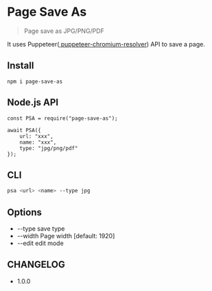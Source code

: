 # Page Save As
> Page save as JPG/PNG/PDF

It uses Puppeteer([
puppeteer-chromium-resolver](https://github.com/cenfun/puppeteer-chromium-resolver)) API to save a page.


## Install
```
npm i page-save-as
```

## Node.js API
```
const PSA = require("page-save-as");

await PSA({
    url: "xxx",
    name: "xxx",
    type: "jpg/png/pdf"
});

```

## CLI
```sh
psa <url> <name> --type jpg
```

## Options

* --type  save type
* --width  Page width  [default: 1920]
* --edit   edit mode


## CHANGELOG

* 1.0.0